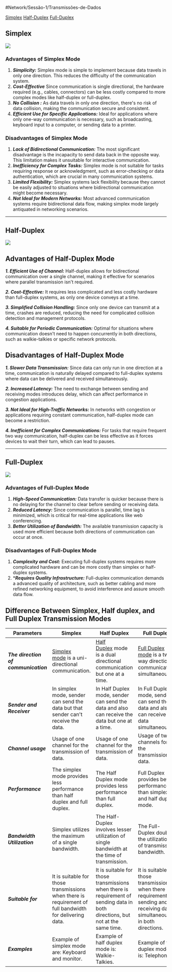 #Network/Sessão-1/Transmissões-de-Dados

[Simplex](#Simplex)
[Half-Duplex](#Half-Duplex)
[Full-Duplex](#Full-Duplex)

## Simplex

![](Imagens/SIMPLEX.png)

### Advantages of Simplex Mode

1. ***Simplicity:*** Simplex mode is simple to implement because data travels in only one direction. This reduces the difficulty of the communication system.
2. ***Cost-Effective*** Since communication is single directional, the hardware required (e.g., cables, connectors) can be less costly compared to more complex modes like half-duplex or full-duplex.
3. ***No Collision :*** As data travels in only one direction, there's no risk of data collision, making the communication secure and consistent.
4. ***Efficient Use for Specific Applications:*** Ideal for applications where only one-way communication is necessary, such as broadcasting, keyboard input to a computer, or sending data to a printer.

### Disadvantages of Simplex Mode

1. ***Lack of Bidirectional Communication:*** The most significant disadvantage is the incapacity to send data back in the opposite way. This limitation makes it unsuitable for interactive communication.
2. ***Inefficiency for Complex Tasks:*** Simplex mode is not suitable for tasks requiring response or acknowledgment, such as error-checking or data authentication, which are crucial in many communication systems.
3. ***Limited Flexibility:*** Simplex systems lack flexibility because they cannot be easily adjusted to situations where bidirectional communication might become necessary.
4. ***Not Ideal for Modern Networks:*** Most advanced communication systems require bidirectional data flow, making simplex mode largely antiquated in networking scenarios.

---
## Half-Duplex

![](Imagens/HALF-DUPLEX.png)

## Advantages of Half-Duplex Mode

***1. Efficient Use of Channel:*** Half-duplex allows for bidirectional communication over a single channel, making it effective for scenarios where parallel transmission isn't required.

***2. Cost-Effective:*** It requires less complicated and less costly hardware than full-duplex systems, as only one device conveys at a time.

***3. Simplified Collision Handling:*** Since only one device can transmit at a time, crashes are reduced, reducing the need for complicated collision detection and management protocols.

***4. Suitable for Periodic Communication:*** Optimal for situations where communication doesn't need to happen concurrently in both directions, such as walkie-talkies or specific network protocols.

## Disadvantages of Half-Duplex Mode

***1. Slower Data Transmission:*** Since data can only run in one direction at a time, communication is naturally delayed compared to full-duplex systems where data can be delivered and received simultaneously.

***2. Increased Latency:*** The need to exchange between sending and receiving modes introduces delay, which can affect performance in congestion applications.

***3. Not Ideal for High-Traffic Networks:*** In networks with congestion or applications requiring constant communication, half-duplex mode can become a restriction.

***4. Inefficient for Complex Communications:*** For tasks that require frequent two way communication, half-duplex can be less effective as it forces devices to wait their turn, which can lead to pauses.

---
## Full-Duplex

![](Imagens/FULL-DUPLEX.png)

### Advantages of Full-Duplex Mode

1. ***High-Speed Communication:*** Data transfer is quicker because there is no delaying for the channel to clear before sending or receiving data.
2. ***Reduced Latency:*** Since communication is parallel, time lag is minimized, which is critical for real-time applications like web conferencing.
3. ***Better Utilization of Bandwidth:*** The available transmission capacity is used more efficient because both directions of communication can occur at once.

### Disadvantages of Full-Duplex Mode

1. ***Complexity and Cost:*** Executing full-duplex systems requires more complicated hardware and can be more costly than simplex or half-duplex systems.
2. ****Requires Quality Infrastructure:*** Full-duplex communication demands a advanced quality of architecture, such as better cabling and more refined networking equipment, to avoid interference and assure smooth data flow.

## Difference Between Simplex, Half duplex, and Full Duplex Transmission Modes

| Parameters                           | Simplex                                                                                                                                                                               | Half Duplex                                                                                                                                                                                                  | Full Duplex                                                                                                                                                                                                      |
| ------------------------------------ | ------------------------------------------------------------------------------------------------------------------------------------------------------------------------------------- | ------------------------------------------------------------------------------------------------------------------------------------------------------------------------------------------------------------ | ---------------------------------------------------------------------------------------------------------------------------------------------------------------------------------------------------------------- |
| ***The direction of communication*** | [Simplex mode](https://www.geeksforgeeks.org/computer-networks/difference-between-simplex-transmission-modes-and-full-duplex-transmission-modes/) is a uni-directional communication. | [Half Duplex](https://www.geeksforgeeks.org/computer-networks/difference-between-simplex-transmission-modes-and-half-duplex-transmission-modes/) mode is a dual directional communication but one at a time. | [Full Duplex mode](https://www.geeksforgeeks.org/computer-networks/difference-between-half-duplex-transmission-modes-and-full-duplex-transmission-modes/) is a two-way directional communication simultaneously. |
| ***Sender and Receiver***            | In simplex mode, sender can send the data but that sender can't receive the data.                                                                                                     | In Half Duplex mode, sender can send the data and also can receive the data but one at a time.                                                                                                               | In Full Duplex mode, sender can send the data and also can receive the data simultaneously.                                                                                                                      |
| ***Channel usage***                  | Usage of one channel for the transmission of data.                                                                                                                                    | Usage of one channel for the transmission of data.                                                                                                                                                           | Usage of two channels for the transmission of data.                                                                                                                                                              |
| ***Performance***                    | The simplex mode provides less performance than half duplex and full duplex.                                                                                                          | The Half Duplex mode provides less performance than full duplex.                                                                                                                                             | Full Duplex provides better performance than simplex and half duplex mode.                                                                                                                                       |
| ***Bandwidth Utilization***          | Simplex utilizes the maximum of a single bandwidth.                                                                                                                                   | The Half-Duplex involves lesser utilization of single bandwidth at the time of transmission.                                                                                                                 | The Full-Duplex doubles the utilization of transmission bandwidth.                                                                                                                                               |
| ***Suitable for***                   | It is suitable for those transmissions when there is requirement of full bandwidth for delivering data.                                                                               | It is suitable for those transmissions when there is requirement of sending data in both directions, but not at the same time.                                                                               | It is suitable for those transmissions when there is requirement of sending and receiving data simultaneously in both directions.                                                                                |
| ***Examples***                       | Example of simplex mode are: Keyboard and monitor.                                                                                                                                    | Example of half duplex mode is: Walkie-Talkies.                                                                                                                                                              | Example of full duplex mode is: Telephone.                                                                                                                                                                       |
